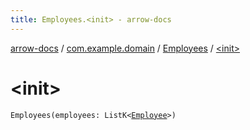 ```yaml
---
title: Employees.<init> - arrow-docs
---
```


[arrow-docs](../../index.html) / [com.example.domain](../index.html) / [Employees](index.html) / [&lt;init&gt;](./-init-.html)

# &lt;init&gt;

`Employees(employees: ListK<`[`Employee`](../-employee/index.html)`>)`